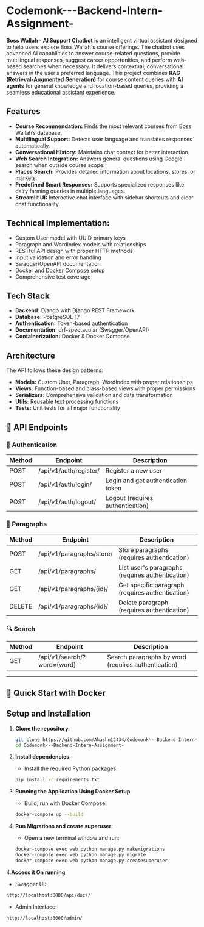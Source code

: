 # Codemonk---Backend-Intern-Assignment-
**Boss Wallah - AI Support Chatbot** is an intelligent virtual assistant designed to help users explore Boss Wallah's course offerings. The chatbot uses advanced AI capabilities to answer course-related questions, provide multilingual responses, suggest career opportunities, and perform web-based searches when necessary. It delivers contextual, conversational answers in the user’s preferred language.
This project combines **RAG (Retrieval-Augmented Generation)** for course content queries with **AI agents** for general knowledge and location-based queries, providing a seamless educational assistant experience.


  ## Features
- **Course Recommendation:** Finds the most relevant courses from Boss Wallah’s database.
- **Multilingual Support:** Detects user language and translates responses automatically.
- **Conversational History:** Maintains chat context for better interaction.
- **Web Search Integration:** Answers general questions using Google search when outside course scope.
- **Places Search:** Provides detailed information about locations, stores, or markets.
- **Predefined Smart Responses:** Supports specialized responses like dairy farming queries in multiple languages.
- **Streamlit UI:** Interactive chat interface with sidebar shortcuts and clear chat functionality.


## Technical Implementation:

 - Custom User model with UUID primary keys
 - Paragraph and WordIndex models with relationships
 - RESTful API design with proper HTTP methods
 - Input validation and error handling
 - Swagger/OpenAPI documentation
 - Docker and Docker Compose setup
 - Comprehensive test coverage

## Tech Stack
- **Backend:** Django  with Django REST Framework
- **Database:** PostgreSQL 17
- **Authentication:** Token-based authentication
- **Documentation:** drf-spectacular (Swagger/OpenAPI)
- **Containerization:** Docker & Docker Compose

## Architecture
The API follows these design patterns:

- **Models:** Custom User, Paragraph, WordIndex with proper relationships
- **Views:** Function-based and class-based views with proper permissions
- **Serializers:** Comprehensive validation and data transformation
- **Utils:** Reusable text processing functions
- **Tests:** Unit tests for all major functionality

## 🚀 API Endpoints

### 🔐 Authentication
| Method | Endpoint                     | Description                      |
|--------|------------------------------|----------------------------------|
| POST   | /api/v1/auth/register/       | Register a new user              |
| POST   | /api/v1/auth/login/          | Login and get authentication token |
| POST   | /api/v1/auth/logout/         | Logout (requires authentication) |

### 📝 Paragraphs
| Method | Endpoint                          | Description                          |
|--------|-----------------------------------|--------------------------------------|
| POST   | /api/v1/paragraphs/store/         | Store paragraphs (requires authentication) |
| GET    | /api/v1/paragraphs/               | List user's paragraphs (requires authentication) |
| GET    | /api/v1/paragraphs/{id}/          | Get specific paragraph (requires authentication) |
| DELETE | /api/v1/paragraphs/{id}/          | Delete paragraph (requires authentication) |

### 🔍 Search
| Method | Endpoint                          | Description                           |
|--------|-----------------------------------|---------------------------------------|
| GET    | /api/v1/search/?word={word}       | Search paragraphs by word (requires authentication) |

---

## 🚀 Quick Start with Docker

## Setup and Installation
1. **Clone the repository**:
    ```bash
    git clone https://github.com/Akashn12434/Codemonk---Backend-Intern-Assignment-.git
    cd Codemonk---Backend-Intern-Assignment-
    ```

2. **Install dependencies**:
   - Install the required Python packages:   
    ```bash
    pip install -r requirements.txt
    ```
3. **Running the Application Using Docker Setup**:
   - Build, run with Docker Compose: 
    ```bash
    docker-compose up --build
    ```
  
1. **Run Migrations and create superuser**:
   - Open a new terminal window and run:
    ```bash
    docker-compose exec web python manage.py makemigrations
    docker-compose exec web python manage.py migrate
    docker-compose exec web python manage.py createsuperuser
    ```

4.**Access it On running**:
   - Swagger UI:
   ```bash
   http://localhost:8000/api/docs/
   ```
   - Admin Interface:
   ```bash
   http://localhost:8000/admin/
   ```
